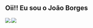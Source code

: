 ## Oii!! Eu sou o João Borges

<a href="https://github.com/jonhpaul5">
  <img align="center" src="https://github-readme-stats.vercel.app/api?username=anuraghazra&hide=contribs,prs" />
</a>
<a href="https://github.com/jonhpaul5">
  <img align="center" src="https://github-readme-stats.vercel.app/api/top-langs/?username=anuraghazra&layout=compact" />
</a>
